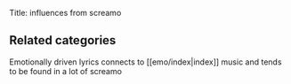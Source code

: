 Title: influences from screamo

## Related categories
Emotionally driven lyrics connects to [[emo/index|index]] music and tends to be found in a lot of screamo